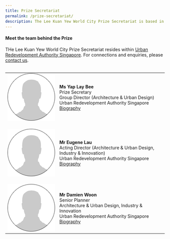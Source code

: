 ```yaml
---
title: Prize Secretariat
permalink: /prize-secretariat/
description: The Lee Kuan Yew World City Prize Secretariat is based in Urban Redevelopment Authority Singapore.
---
```


#### Meet the team behind the Prize

THe Lee Kuan Yew World City Prize Secretariat resides within [Urban Redevelopment Authority Singapore](/ura/). For connections and enquiries, please [contact us](/feedback/). <br><br>

<table style="width: 100%;" border="0" cellpadding="10">
<tbody>
<tr>
<td style="width: 150px;"><img src="/images/jury/generic.png" alt="Yap Lay Bee" /><br></td>
<td><strong>Ms Yap Lay Bee</strong><br />Prize Secretary<br />Group Director (Architecture & Urban Design)<br />Urban Redevelopment Authority Singapore<br><a href="/yap-lay-bee/">Biography</a></td>
</tr>
<tr>
<td><br><img src="/images/jury/generic.png" alt="Eugene Lau" /><br></td>
<td><br><strong>Mr Eugene Lau</strong><br />Acting Director (Architecture & Urban Design, Industry & Innovation)<br />Urban Redevelopment Authority Singapore<br><a href="/eugene-lau/">Biography</a></td>
</tr>
<tr>
<td><br><img src="/images/jury/generic.png" alt="Damien Woon" /><br></td>
<td><br><strong>Mr Damien Woon</strong><br />Senior Planner<br />Architecture & Urban Design, Industry & Innovation<br />Urban Redevelopment Authority Singapore<br><a href="/damien-woon/">Biography</a></td>
</tr> 
</tbody>
</table>
